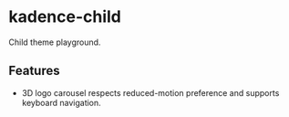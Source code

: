 # kadence-child

Child theme playground.

## Features
- 3D logo carousel respects reduced-motion preference and supports keyboard navigation.

